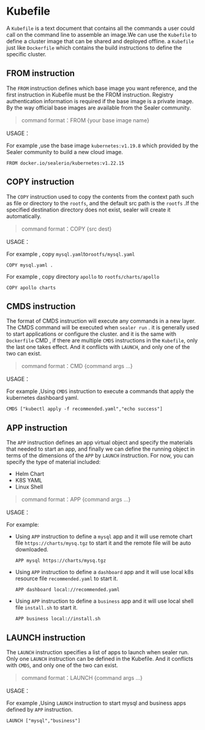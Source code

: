 # Kubefile

A `Kubefile` is a text document that contains all the commands a user could call on the command line to assemble an
image.We can use the `Kubefile` to define a cluster image that can be shared and deployed offline. a `Kubefile` just
like `Dockerfile` which contains the build instructions to define the specific cluster.

## FROM instruction

The `FROM` instruction defines which base image you want reference, and the first instruction in Kubefile must be the
FROM instruction. Registry authentication information is required if the base image is a private image. By the way
official base images are available from the Sealer community.

> command format：FROM {your base image name}

USAGE：

For example ,use the base image `kubernetes:v1.19.8` which provided by the Sealer community to build a new cloud image.

`FROM docker.io/sealerio/kubernetes:v1.22.15`

## COPY instruction

The `COPY` instruction used to copy the contents from the context path such as file or directory to the `rootfs`, and the default src path is
the `rootfs` .If the specified destination directory does not exist, sealer will create it automatically.

> command format：COPY {src dest}

USAGE：

For example , copy `mysql.yaml`to`rootfs/mysql.yaml`

`COPY mysql.yaml .`

For example , copy directory `apollo` to `rootfs/charts/apollo`

`COPY apollo charts`

## CMDS instruction

The format of CMDS instruction will execute any commands in a new layer. The CMDS command will be executed when `sealer run` . it is generally used to start applications or configure
the cluster. and it is the same with `Dockerfile` CMD , if there are multiple `CMDS` instructions in the `Kubefile`, only the last one takes effect.
And it conflicts with `LAUNCH`, and only one of the two can exist.

> command format：CMD {command args ...}

USAGE：

For example ,Using `CMDS` instruction to execute a commands that apply the kubernetes dashboard yaml.

`CMDS ["kubectl apply -f recommended.yaml","echo success"]`

## APP instruction

The `APP` instruction defines an app virtual object and specify the materials that needed to start an app,
and finally we can define the running object in terms of the dimensions of the `APP` by `LAUNCH` instruction.
For now, you can specify the type of material included:

+ Helm Chart
+ K8S YAML
+ Linux Shell

> command format：APP {command args ...}

USAGE：

For example:

+ Using `APP` instruction to define a `mysql` app and it will use remote chart file `https://charts/mysq.tgz` to start it and the remote file will be auto downloaded.

    `APP mysql https://charts/mysq.tgz`

+ Using `APP` instruction to define a `dashboard` app and it will use local k8s resource file `recommended.yaml` to start it.

    `APP dashboard local://recommended.yaml`

+ Using `APP` instruction to define a `business` app and it will use local shell file `install.sh` to start it.

    `APP business local://install.sh`

## LAUNCH instruction

The `LAUNCH` instruction specifies a list of apps to launch when sealer run. Only one `LAUNCH` instruction can be defined in the Kubefile.
And it conflicts with `CMDS`, and only one of the two can exist.
> command format：LAUNCH {command args ...}

USAGE：

For example ,Using `LAUNCH` instruction to start mysql and business apps defined by `APP` instruction.

`LAUNCH ["mysql","business"]`

